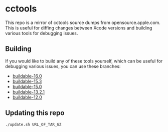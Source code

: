 # cctools

This repo is a mirror of cctools source dumps from opensource.apple.com.
This is useful for diffing changes between Xcode versions and building
various tools for debugging issues.

## Building

If you would like to build any of these tools yourself, which can be
useful for debugging various issues, you can use these branches:

- [buildable-16.0](https://github.com/keith/cctools/tree/buildable-16.0)
- [buildable-15.3](https://github.com/keith/cctools/tree/buildable-15.3)
- [buildable-15.0](https://github.com/keith/cctools/tree/buildable-15.0)
- [buildable-13.2.1](https://github.com/keith/cctools/tree/buildable-13.2.1)
- [buildable-12.0](https://github.com/keith/cctools/tree/buildable-12.0)


## Updating this repo

```sh
./update.sh URL_OF_TAR_GZ
```
